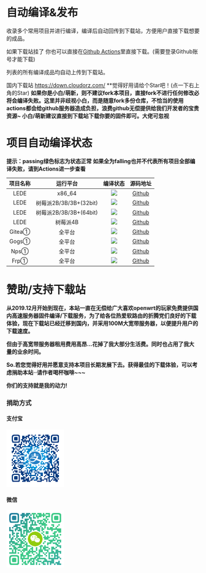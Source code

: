 # 自动编译&发布

收录多个常用项目并进行编译，编译后自动回传到下载站，方便用户直接下载想要的成品。

如果下载站挂了 你也可以直接在[Github Actions](https://github.com/1orz/My-action/actions)里直接下载。(需要登录Github账号才能下载)

列表的所有编译成品均自动上传到下载站。

国内下载站 https://down.cloudorz.com/
**觉得好用请给个Star吧！(点一下右上角的Star)
**如果你是小白/萌新，则不建议fork本项目，直接fork不进行任何修改必将会编译失败。这里并非歧视小白，而是随意fork多份仓库，不恰当的使用actions都会给github服务器造成负担，浪费github无偿提供给我们开发者的宝贵资源~ 小白/萌新建议直接到下载站下载你要的固件即可。大佬可忽视**

# 项目自动编译状态
**提示：passing绿色标志为状态正常**
**如果全为falling也并不代表所有项目全部编译失败，请到Actions进一步查看**

| 项目名称 | 运行平台 | 编译状态 | 源码地址 |
| :------: | :------: | :------: | :------: |
| LEDE | x86_64 | ![](https://img.shields.io/github/workflow/status/1orz/My-action/Build-Lean-lede?label=) |[Github](https://github.com/coolsnowwolf/lede) |
| LEDE | 树莓派2B/3B/3B+(32bit) | ![](https://img.shields.io/github/workflow/status/1orz/My-action/Build-Lean-lede?label=) |[Github](https://github.com/coolsnowwolf/lede) |
| LEDE | 树莓派2B/3B/3B+(64bit) | ![](https://img.shields.io/github/workflow/status/1orz/My-action/Build-Lean-lede?label=) |[Github](https://github.com/coolsnowwolf/lede) |
| LEDE | 树莓派4B | ![](https://img.shields.io/github/workflow/status/1orz/My-action/Build-Lean-lede?label=) |[Github](https://github.com/coolsnowwolf/lede) |
| Gitea① | 全平台 | ![](https://img.shields.io/github/workflow/status/1orz/My-action/Build-Golang-Project?label=) |[Github](https://github.com/go-gitea/gitea) |
| Gogs① | 全平台 | ![](https://img.shields.io/github/workflow/status/1orz/My-action/Build-Golang-Project?label=) |[Github](https://github.com/gogs/gogs) |
| Nps① | 全平台 | ![](https://img.shields.io/github/workflow/status/1orz/My-action/Build-Golang-Project?label=) |[Github](https://github.com/ehang-io/nps) |
| Frp① | 全平台 | ![](https://img.shields.io/github/workflow/status/1orz/My-action/Build-Golang-Project?label=) |[Github](https://github.com/fatedier/frp) |

# 赞助/支持下载站

**从2019.12月开始到现在，本站一直在无偿给广大喜欢openwrt的玩家免费提供国内高速服务器固件编译/下载服务，为了给各位热爱软路由的折腾党们良好的下载体验，现在下载站已经迁移到国内，并采用100M大宽带服务器，以便提升用户的下载速度。**

**但由于高宽带服务器租用费用高昂...花掉了我大部分生活费。同时也占用了我大量的业余时间。**

**So.若您觉得好用并愿意支持本项目长期发展下去。获得最佳的下载体验，可以考虑捐助本站··请作者喝杯咖啡~~~**

**你们的支持就是我的动力!**

### 捐助方式

#### 支付宝

![支付宝捐助](img/alipay.png)

#### 微信

![微信捐助](img/wepay.png)
